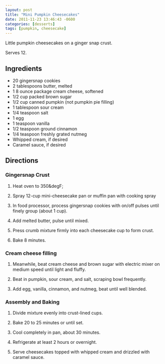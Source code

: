 ```yaml
---
layout: post
title: "Mini Pumpkin Cheesecakes"
date: 2011-11-23 13:46:43 -0600
categories: [desserts]
tags: [pumpkin, cheesecake]
---
```

Little pumpkin cheesecakes on a ginger snap crust.

Serves 12.


## Ingredients
* 20 gingersnap cookies
* 2 tablespoons butter, melted
* 1 8 ounce package cream cheese, softened
* 1/2 cup packed brown sugar
* 1/2 cup canned pumpkin (not pumpkin pie filling)
* 1 tablespoon sour cream
* 1/4 teaspoon salt
* 1 egg
* 1 teaspoon vanilla
* 1/2 teaspoon ground cinnamon
* 1/4 teaspoon freshly grated nutmeg
* Whipped cream, if desired
* Caramel sauce, if desired


## Directions

### Gingersnap Crust

1.  Heat oven to 350&degF;

1.  Spray 12-cup mini-cheesecake pan or muffin pan with cooking spray

1.  In food processor, process gingersnap cookies with on/off pulses until finely group (about 1 cup).

1.  Add melted butter, pulse until mixed.

1.  Press crumb mixture firmly into each cheesecake cup to form crust.

1.  Bake 8 minutes.

### Cream cheese filling

1.  Meanwhile, beat cream cheese and brown sugar with electric mixer on medium speed until light and fluffy.

1.  Beat in pumpkin, sour cream, and salt, scraping bowl frequently.

1.  Add egg, vanilla, cinnamon, and nutmeg, beat until well blended.

### Assembly and Baking

1.  Divide mixture evenly into crust-lined cups.

1.  Bake 20 to 25 minutes or until set.

1.  Cool completely in pan, about 30 minutes.

1.  Refrigerate at least 2 hours or overnight.

1.  Serve cheesecakes topped with whipped cream and drizzled with caramel sauce.

